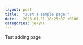 ```yaml
---
layout: post
title:  "Just a sample page!"
date:   2023-01-01 18:25:07 +0100
categories: jekyll
---
```

Test adding page